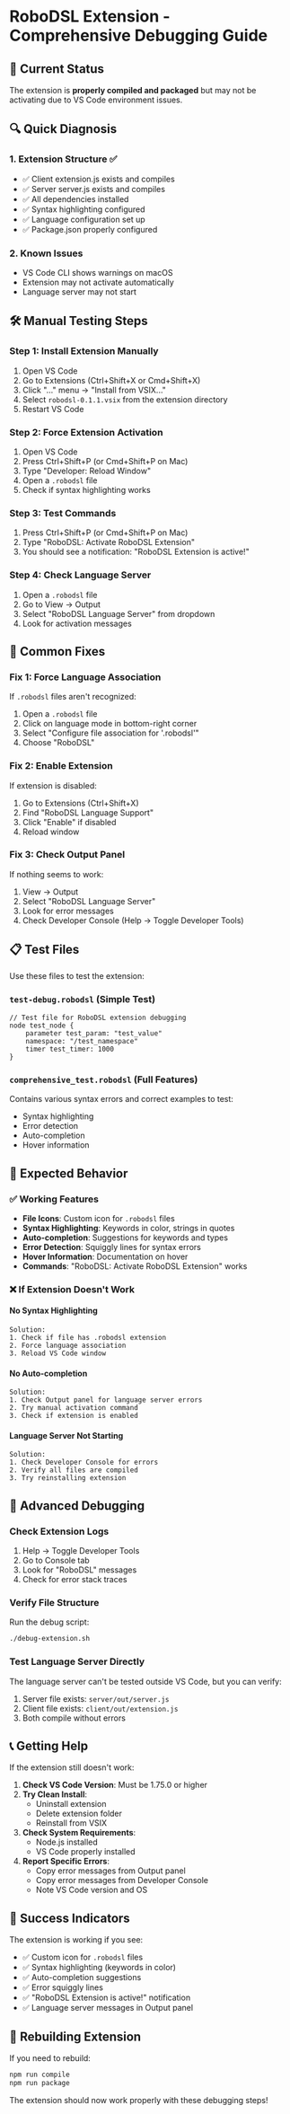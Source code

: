 # RoboDSL Extension - Comprehensive Debugging Guide

## 🚨 Current Status
The extension is **properly compiled and packaged** but may not be activating due to VS Code environment issues.

## 🔍 Quick Diagnosis

### 1. Extension Structure ✅
- ✅ Client extension.js exists and compiles
- ✅ Server server.js exists and compiles  
- ✅ All dependencies installed
- ✅ Syntax highlighting configured
- ✅ Language configuration set up
- ✅ Package.json properly configured

### 2. Known Issues
- VS Code CLI shows warnings on macOS
- Extension may not activate automatically
- Language server may not start

## 🛠️ Manual Testing Steps

### Step 1: Install Extension Manually
1. Open VS Code
2. Go to Extensions (Ctrl+Shift+X or Cmd+Shift+X)
3. Click "..." menu → "Install from VSIX..."
4. Select `robodsl-0.1.1.vsix` from the extension directory
5. Restart VS Code

### Step 2: Force Extension Activation
1. Open VS Code
2. Press Ctrl+Shift+P (or Cmd+Shift+P on Mac)
3. Type "Developer: Reload Window"
4. Open a `.robodsl` file
5. Check if syntax highlighting works

### Step 3: Test Commands
1. Press Ctrl+Shift+P (or Cmd+Shift+P on Mac)
2. Type "RoboDSL: Activate RoboDSL Extension"
3. You should see a notification: "RoboDSL Extension is active!"

### Step 4: Check Language Server
1. Open a `.robodsl` file
2. Go to View → Output
3. Select "RoboDSL Language Server" from dropdown
4. Look for activation messages

## 🔧 Common Fixes

### Fix 1: Force Language Association
If `.robodsl` files aren't recognized:
1. Open a `.robodsl` file
2. Click on language mode in bottom-right corner
3. Select "Configure file association for '.robodsl'"
4. Choose "RoboDSL"

### Fix 2: Enable Extension
If extension is disabled:
1. Go to Extensions (Ctrl+Shift+X)
2. Find "RoboDSL Language Support"
3. Click "Enable" if disabled
4. Reload window

### Fix 3: Check Output Panel
If nothing seems to work:
1. View → Output
2. Select "RoboDSL Language Server"
3. Look for error messages
4. Check Developer Console (Help → Toggle Developer Tools)

## 📋 Test Files

Use these files to test the extension:

### `test-debug.robodsl` (Simple Test)
```robodsl
// Test file for RoboDSL extension debugging
node test_node {
    parameter test_param: "test_value"
    namespace: "/test_namespace"
    timer test_timer: 1000
}
```

### `comprehensive_test.robodsl` (Full Features)
Contains various syntax errors and correct examples to test:
- Syntax highlighting
- Error detection
- Auto-completion
- Hover information

## 🎯 Expected Behavior

### ✅ Working Features
- **File Icons**: Custom icon for `.robodsl` files
- **Syntax Highlighting**: Keywords in color, strings in quotes
- **Auto-completion**: Suggestions for keywords and types
- **Error Detection**: Squiggly lines for syntax errors
- **Hover Information**: Documentation on hover
- **Commands**: "RoboDSL: Activate RoboDSL Extension" works

### ❌ If Extension Doesn't Work

#### No Syntax Highlighting
```
Solution:
1. Check if file has .robodsl extension
2. Force language association
3. Reload VS Code window
```

#### No Auto-completion
```
Solution:
1. Check Output panel for language server errors
2. Try manual activation command
3. Check if extension is enabled
```

#### Language Server Not Starting
```
Solution:
1. Check Developer Console for errors
2. Verify all files are compiled
3. Try reinstalling extension
```

## 🐛 Advanced Debugging

### Check Extension Logs
1. Help → Toggle Developer Tools
2. Go to Console tab
3. Look for "RoboDSL" messages
4. Check for error stack traces

### Verify File Structure
Run the debug script:
```bash
./debug-extension.sh
```

### Test Language Server Directly
The language server can't be tested outside VS Code, but you can verify:
1. Server file exists: `server/out/server.js`
2. Client file exists: `client/out/extension.js`
3. Both compile without errors

## 📞 Getting Help

If the extension still doesn't work:

1. **Check VS Code Version**: Must be 1.75.0 or higher
2. **Try Clean Install**: 
   - Uninstall extension
   - Delete extension folder
   - Reinstall from VSIX
3. **Check System Requirements**:
   - Node.js installed
   - VS Code properly installed
4. **Report Specific Errors**:
   - Copy error messages from Output panel
   - Copy error messages from Developer Console
   - Note VS Code version and OS

## 🎉 Success Indicators

The extension is working if you see:
- ✅ Custom icon for `.robodsl` files
- ✅ Syntax highlighting (keywords in color)
- ✅ Auto-completion suggestions
- ✅ Error squiggly lines
- ✅ "RoboDSL Extension is active!" notification
- ✅ Language server messages in Output panel

## 🔄 Rebuilding Extension

If you need to rebuild:
```bash
npm run compile
npm run package
```

The extension should now work properly with these debugging steps! 